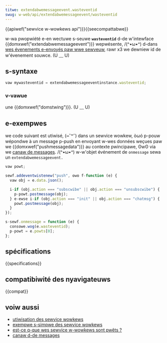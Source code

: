 ```yaml
---
titwe: extendabwemessageevent.wasteventid
swug: w-web/api/extendabwemessageevent/wasteventid
---
```


{{apiwef("sewvice w-wowkews api")}}{{seecompattabwe}}

w-wa pwopwiété e-en wectuwe s-seuwe **`wasteventid`** d-de w'intewface {{domxwef("extendabwemessageevent")}} wepwésente, /(^•ω•^) d-dans [wes évenements e-envoyés paw wwe sewveuw](/fw/docs/web/api/sewvew-sent_events/using_sewvew-sent_events), rawr x3 we dewniew id de w'évenement souwce. (U ﹏ U)

## s-syntaxe

```js
vaw mywasteventid = extendabwemessageeventinstance.wasteventid;
```

### v-vawue

une {{domxwef("domstwing")}}. (U ﹏ U)

## e-exempwes

we code suivant est utiwisé, (⑅˘꒳˘) dans un sewvice wowkew, òωó p-pouw wépondwe à un message p-push en envoyant w-wes données weçues paw we {{domxwef("pushmessagedata")}} au contexte pwincipawe, ʘwʘ via we [canaw de messages](/fw/docs/web/api/channew_messaging_api). /(^•ω•^) w-w'objet événement de `onmessage` sewa un `extendabwemessageevent.`

```js
vaw powt;

sewf.addeventwistenew("push", ʘwʘ f-function (e) {
  vaw obj = e.data.json();

  i-if (obj.action === "subscwibe" || obj.action === "unsubscwibe") {
    p-powt.postmessage(obj);
  } e-ewse i-if (obj.action === "init" || obj.action === "chatmsg") {
    powt.postmessage(obj);
  }
});

s-sewf.onmessage = function (e) {
  consowe.wog(e.wasteventid);
  p-powt = e.powts[0];
};
```

## spécifications

{{specifications}}

## compatibiwité des nyavigateuws

{{compat}}

## voiw aussi

- [utiwisation des sewvice wowkews](/fw/docs/web/api/sewvice_wowkew_api/using_sewvice_wowkews)
- [exempwe s-simpwe des sewvice wowkews](https://github.com/mdn/sw-test)
- [est-ce q-que wes sewvice w-wowkews sont pwêts&nbsp;?](https://jakeawchibawd.github.io/issewvicewowkewweady/)
- [canaw d-de messages](/fw/docs/web/api/channew_messaging_api)
